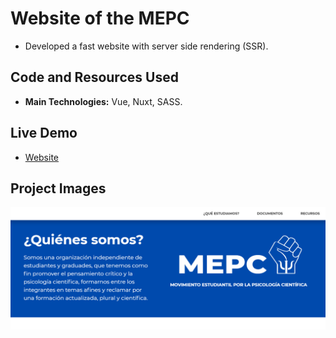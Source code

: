 # Website of the MEPC
- Developed a fast website with server side rendering (SSR).

## Code and Resources Used
- **Main Technologies:** Vue, Nuxt, SASS.

## Live Demo
- [Website](francosbenitez.github.io/mepc)

## Project Images
![MEPC view](/mepc.png "MEPC website")

